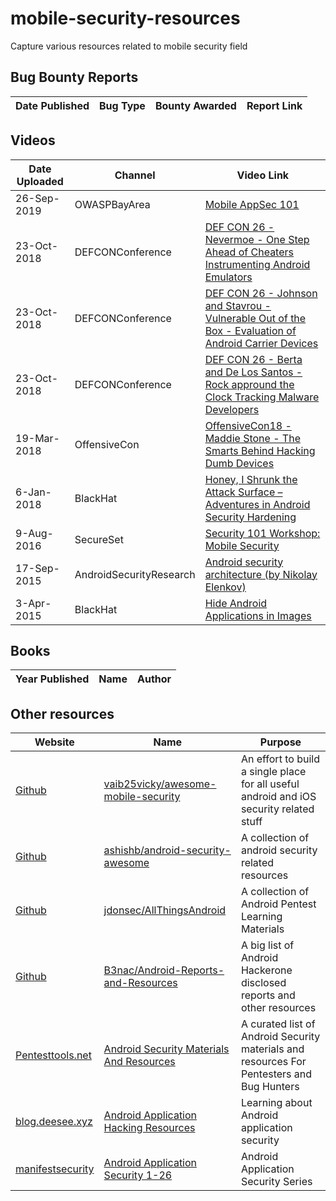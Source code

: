 # mobile-security-resources
Capture various resources related to mobile security field



## Bug Bounty Reports

| Date Published | Bug Type | Bounty Awarded | Report Link |
| --- | --- | --- | --- |



## Videos
| Date Uploaded | Channel | Video Link | 
| --- | --- | --- |
| 26-Sep-2019 | OWASPBayArea | [Mobile AppSec 101](https://www.youtube.com/watch?v=g9vVjWkkfSM&ab_channel=OWASPBayArea)
| 23-Oct-2018 | DEFCONConference | [DEF CON 26 - Nevermoe - One Step Ahead of Cheaters Instrumenting Android Emulators](https://www.youtube.com/watch?v=L3AniAxp_G4&ab_channel=DEFCONConference)
| 23-Oct-2018 | DEFCONConference | [DEF CON 26 - Johnson and Stavrou - Vulnerable Out of the Box - Evaluation of Android Carrier Devices](https://www.youtube.com/watch?v=R2brQvQeTvM&ab_channel=DEFCONConference)
| 23-Oct-2018 | DEFCONConference | [DEF CON 26 - Berta and De Los Santos -  Rock appround the Clock Tracking Malware Developers](https://www.youtube.com/watch?v=wd5OU9NvxjU&ab_channel=DEFCONConference)
| 19-Mar-2018 | OffensiveCon | [OffensiveCon18 - Maddie Stone - The Smarts Behind Hacking Dumb Devices](https://www.youtube.com/watch?v=yU1BrY1ZB2o&ab_channel=OffensiveCon)
| 6-Jan-2018 | BlackHat | [Honey, I Shrunk the Attack Surface – Adventures in Android Security Hardening](https://www.youtube.com/watch?v=EkL1sDMXRVk&ab_channel=BlackHat)
| 9-Aug-2016 | SecureSet | [Security 101 Workshop: Mobile Security](https://www.youtube.com/watch?v=2KZfO1ZD0Og&ab_channel=SecureSet)
| 17-Sep-2015 | AndroidSecurityResearch | [Android security architecture (by Nikolay Elenkov)](https://www.youtube.com/watch?v=3asW-nBU-JU&ab_channel=AndroidSecurityResearch)
| 3-Apr-2015 | BlackHat | [Hide Android Applications in Images](https://www.youtube.com/watch?v=hajOlvLhYJY&ab_channel=BlackHat)


## Books

| Year Published | Name | Author |
| --- | --- | --- |


## Other resources

| Website | Name | Purpose |
| --- | --- | --- |
| [Github](https://github.com/) | [vaib25vicky/awesome-mobile-security](https://github.com/vaib25vicky/awesome-mobile-security) | An effort to build a single place for all useful android and iOS security related stuff |
| [Github](https://github.com/) | [ashishb/android-security-awesome](https://github.com/ashishb/android-security-awesome) | A collection of android security related resources |
| [Github](https://github.com/) | [jdonsec/AllThingsAndroid](https://github.com/jdonsec/AllThingsAndroid) | A collection of Android Pentest Learning Materials |
| [Github](https://github.com/) | [B3nac/Android-Reports-and-Resources](https://github.com/B3nac/Android-Reports-and-Resources) | A big list of Android Hackerone disclosed reports and other resources |
| [Pentesttools.net](https://pentesttools.net/) | [Android Security Materials And Resources](https://pentesttools.net/awesome-android-security-android-security-materials-and-resources/) | A curated list of Android Security materials and resources For Pentesters and Bug Hunters |
| [blog.deesee.xyz](https://blog.deesee.xyz/) | [Android Application Hacking Resources](https://blog.deesee.xyz/android/security/2020/01/13/android-application-hacking-resources.html) | Learning about Android application security |
| [manifestsecurity](https://manifestsecurity.com/) | [Android Application Security 1-26](https://manifestsecurity.com/android-application-security/) | Android Application Security Series |
